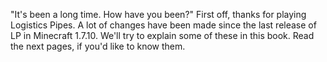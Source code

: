 <!---
title: Even More Advanced Guide
icon: minecraft:rotten_flesh
--->
"It's been a long time. How have you been?"
First off, thanks for playing Logistics Pipes. A lot of changes have been made since the last release of LP in Minecraft 1.7.10. We'll try to explain some of these in this book. Read the next pages, if you'd like to know them.
